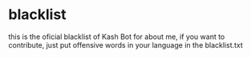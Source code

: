 # blacklist

this is the oficial blacklist of Kash Bot for about me, if you want to contribute, just put offensive words in your language in the blacklist.txt
